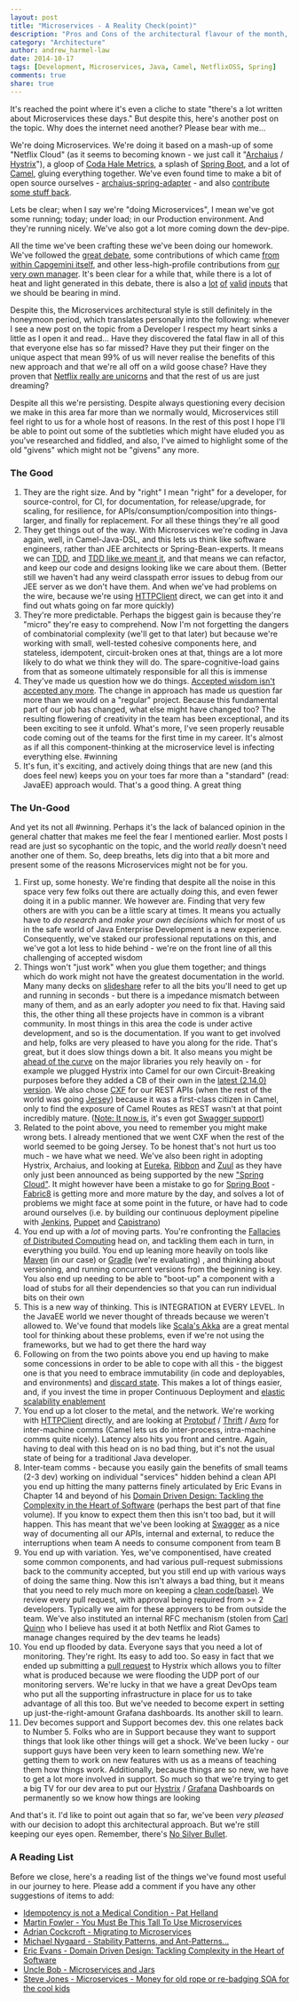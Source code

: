 ```yaml
---
layout: post
title: "Microservices - A Reality Check(point)"
description: "Pros and Cons of the architectural flavour of the month, from the trenches."
category: "Architecture"
author: andrew_harmel-law
date: 2014-10-17
tags: [Development, Microservices, Java, Camel, NetflixOSS, Spring]
comments: true
share: true
---
```


It's reached the point where it's even a cliche to state "there's a lot written about Microservices these days." But despite this, here's another post on the topic. Why does the internet need another? Please bear with me...

We're doing Microservices. We're doing it based on a mash-up of some "Netflix Cloud" (as it seems to becoming known - we just call it "[Archaius](https://github.com/Netflix/archaius) / [Hystrix](https://github.com/Netflix/Hystrix)"), a gloop of [Coda Hale Metrics](https://github.com/codahale/metrics), a splash of [Spring Boot](http://projects.spring.io/spring-boot/), and a lot of [Camel](https://camel.apache.org), gluing everything together.  We've even found time to make a bit of open source ourselves - [archaius-spring-adapter](https://github.com/Capgemini/archaius-spring-adapter) - and also [contribute some stuff back](https://github.com/Netflix/Hystrix/pull/281).

Lets be clear; when I say we're "doing Microservices", I mean we've got some running; today; under load; in our Production environment. And they're running nicely. We've also got a lot more coming down the dev-pipe. 

All the time we've been crafting these we've been doing our homework. We've followed the [great debate](http://highscalability.com/blog/2014/7/28/the-great-microservices-vs-monolithic-apps-twitter-melee.html), some contributions of which came [from within Capgemini itself](http://service-architecture.blogspot.co.uk/2014/03/microservices-is-soa-for-those-who-know.html), and other less-high-profile contributions from [our very own manager](http://minimalsoftware.com/microservices/microservices-not-microthinking/). It's been clear for a while that, while there is a lot of heat and light generated in this debate, there is also a [lot](http://martinfowler.com/bliki/MicroservicePrerequisites.html) [of](http://qconlondon.com/dl/qcon-london-2014/slides/AdrianCockcroft_MigratingToMicroservices.pdf) [valid](http://blog.cleancoder.com/uncle-bob/2014/09/19/MicroServicesAndJars.html) [inputs](http://www.slideshare.net/justindorfman/stability-patterns-presentation) that we should be bearing in mind. 

Despite this, the Microservices architectural style is still definitely in the honeymoon period, which translates personally into the following: whenever I see a new post on the topic from a Developer I respect my heart sinks a little as I open it and read... Have they discovered the fatal flaw in all of this that everyone else has so far missed?  Have they put their finger on the unique aspect that mean 99% of us will never realise the benefits of this new approach and that we're all off on a wild goose chase? Have they proven that [Netflix really are unicorns](http://qconlondon.com/dl/qcon-london-2014/slides/AdrianCockcroft_MigratingToMicroservices.pdf) and that the rest of us are just dreaming?

Despite all this we're persisting. Despite always questioning every decision we make in this area far more than we normally would, Microservices still feel right to us for a whole host of reasons.   In the rest of this post I hope I'll be able to point out some of the subtleties which might have eluded you as you've researched and fiddled, and also, I've aimed to highlight some of the old "givens" which might not be "givens" any more.

### The Good
1. They are the right size. And by "right" I mean "right" for a developer, for source-control, for CI, for documentation, for release/upgrade, for scaling, for resilience, for APIs/consumption/composition into things-larger, and finally for replacement. For all these things they're all good
2. They get things out of the way. With Microservices we're coding in Java again, well, in Camel-Java-DSL, and this lets us think like software engineers, rather than JEE architects or Spring-Bean-experts. It means we can [TDD](http://www.amazon.co.uk/Driven-Development-Addison-Wesley-Signature-Series/dp/0321146530), and [TDD like we meant it](http://coderetreat.org/facilitating/activities/tdd-as-if-you-meant-it), and that means we can refactor, and keep our code and designs looking like we care about them.  (Better still we haven't had any weird classpath error issues to debug from our JEE server as we don't have them. And when we've had problems on the wire, because we're using [HTTPClient](http://hc.apache.org/httpcomponents-client-ga/) direct, we can get into it and find out whats going on far more quickly)
3. They're more predictable. Perhaps the biggest gain is because they're "micro" they're easy to comprehend.  Now I'm not forgetting the dangers of combinatorial complexity (we'll get to that later) but because we're working with small, well-tested cohesive components here, and stateless, idempotent, circuit-broken ones at that, things are a lot more likely to do what we think they will do.  The spare-cognitive-load gains from that as someone ultimately responsible for all this is immense
4. They've made us question how we do things. [Accepted wisdom isn't accepted any more](https://parleys.com/play/53b15affe4b0543940d9e5de/chapter0/about).  The change in approach has made us question far more than we would on a "regular" project. Because this fundamental part of our job has changed, what else might have changed too?  The resulting flowering of creativity in the team has been exceptional, and its been exciting to see it unfold.  What's more, I've seen properly reusable code coming out of the teams for the first time in my career. It's almost as if all this component-thinking at the microservice level is infecting everything else. #winning
5. It's fun, it's exciting, and actively doing things that are new (and this does feel new) keeps you on your toes far more than a "standard" (read: JavaEE) approach would. That's a good thing. A great thing

### The Un-Good
And yet its not all #winning.  Perhaps it's the lack of balanced opinion in the general chatter that makes me feel the fear I mentioned earlier. Most posts I read are just so sycophantic on the topic, and the world *really* doesn't need another one of them. So, deep breaths, lets dig into that a bit more and present some of the reasons Microservices might not be for you.

1. First up, some honesty.  We're finding that despite all the noise in this space very few folks out there are actually _doing_ this, and even fewer doing it in a public manner.  We however are.  Finding that very few others are with you can be a little scary at times.  It means you actually have to *do  research* and *make your own decisions* which for most of us in the safe world of Java Enterprise Development is a new experience.  Consequently, we've staked our professional reputations on this, and we've got a lot less to hide behind - we're on the front line of all this challenging of accepted wisdom
2. Things won't "just work" when you glue them together; and things which do work might not have the greatest documentation in the world.  Many many decks on [slideshare](http://www.slideshare.net/) refer to all the bits you'll need to get up and running in seconds - but there is a impedance mismatch between many of them, and as an early adopter *you* need to fix that.  Having said this, the other thing all these projects have in common is a vibrant community. In most things in this area the code is under active development, and so is the documentation. If you want to get involved and help, folks are very pleased to have you along for the ride.  That's great, but it does slow things down a bit.  It also means you might be [ahead of the curve](https://issues.apache.org/jira/browse/CAMEL-5539) on the major libraries you rely heavily on - for example we plugged Hystrix into Camel for our own Circuit-Breaking purposes before they added a CB of their own in the [latest (2.14.0) version](http://camel.apache.org/camel-2140-release.html).  We also chose [CXF](http://cxf.apache.org/) for our REST APIs (when the rest of the world was going [Jersey](https://jersey.java.net/)) because it was a first-class citizen in Camel, only to find the exposure of Camel Routes as REST wasn't at that point incredibly mature.  ([Note: It now is](http://camel.apache.org/rest-dsl.html), it's even got [Swagger support](http://camel.apache.org/swagger.html))
3. Related to the point above, you need to remember you might make wrong bets. I already mentioned that we went CXF when the rest of the world seemed to be going Jersey. To be honest that's not hurt us too much - we have what we need. We've also been right in adopting Hystrix, Archaius, and looking at [Eureka](https://github.com/Netflix/eureka), [Ribbon](https://github.com/Netflix/ribbon) and [Zuul](https://github.com/Netflix/zuul) as they have only just been announced as being supported by the new ["Spring Cloud"](https://github.com/spring-cloud/spring-cloud-netflix).  It might however have been a mistake to go for [Spring Boot](http://projects.spring.io/spring-boot/) - [Fabric8](http://fabric8.io/) is getting more and more mature by the day, and solves a lot of problems we might face at some point in the future, or have had to code around ourselves (i.e. by building our continuous deployment pipeline with [Jenkins](http://jenkins-ci.org/), [Puppet](http://puppetlabs.com/) and [Capistrano](http://capistranorb.com/))
4. You end up with a _lot_ of moving parts. You're confronting the [Fallacies of Distributed Computing](https://en.wikipedia.org/wiki/Fallacies_of_distributed_computing) head on, and tackling them each in turn, in everything you build.  You end up leaning more heavily on tools like [Maven](http://maven.apache.org/) (in our case) or [Gradle](http://www.gradle.org/) (we're evaluating) , and thinking about versioning, and running concurrent versions from the beginning is key.  You also end up needing to be able to "boot-up" a component with a load of stubs for all their dependencies so that you can run individual bits on their own
5. This is a new way of thinking.  This is INTEGRATION at EVERY LEVEL.  In the JavaEE world we never thought of threads because we weren't allowed to. We've found that models like [Scala's Akka](http://akka.io/) are a great mental tool for thinking about these problems, even if we're not using the frameworks, but we had to get there the hard way
6. Following on from the two points above you end up having to make some concessions in order to be able to cope with all this - the biggest one is that you need to embrace immutability (in code and deployables, and environments) and [discard state](http://joesondow.blogspot.com/2012/11/state-is-bug.html).  This makes a lot of things easier, and, if you invest the time in proper Continuous Deployment and [elastic scalability enablement](https://en.wikipedia.org/wiki/Elasticity_(cloud_computing))
7. You end up a lot closer to the metal, and the network. We're working with [HTTPClient](http://hc.apache.org/httpcomponents-client-ga/) directly, and are looking at [Protobuf](https://code.google.com/p/protobuf/) / [Thrift](https://thrift.apache.org/) / [Avro](http://avro.apache.org/) for inter-machine comms (Camel lets us do inter-process, intra-machine comms quite nicely).  Latency also hits you front and centre. Again, having to deal with this head on is no bad thing, but it's not the usual state of being for a traditional Java developer.
8. Inter-team comms - because you easily gain the benefits of small teams (2-3 dev) working on individual "services" hidden behind a clean API you end up hitting the many patterns finely articulated by Eric Evans in Chapter 14 and beyond of his [Domain Driven Design: Tackling the Complexity in the Heart of Software](http://www.amazon.co.uk/Domain-driven-Design-Tackling-Complexity-Software/dp/0321125215) (perhaps the best part of that fine volume).  If you know to expect them then this isn't too bad, but it will happen. This has meant that we've been looking at [Swagger](https://helloreverb.com/developers/swagger) as a nice way of documenting all our APIs, internal and external, to reduce the interruptions when team A needs to consume component from team B
9. You end up with variation. Yes, we've componentised, have created some common components, and had various pull-request submissions back to the community accepted, but you still end up with various ways of doing the same thing.  Now this isn't always a bad thing, but it means that you need to rely much more on keeping a [clean code(base)](http://www.amazon.co.uk/Clean-Code-Handbook-Software-Craftsmanship/dp/0132350882).  We review every pull request, with approval being required from >= 2 developers. Typically we aim for these approvers to be from outside the team.  We've also instituted an internal RFC mechanism (stolen from [Carl Quinn](https://twitter.com/cquinn) who I believe has used it at both Netflix and Riot Games to manage changes required by the dev teams he leads)
10. You end up flooded by data.  Everyone says that you need a lot of monitoring. They're right. Its easy to add too. So easy in fact that we ended up submitting a [pull request](https://github.com/Netflix/Hystrix/pull/281) to Hystrix which allows you to filter what is produced because we were flooding the UDP port of our monitoring servers.  We're lucky in that we have a great DevOps team who put all the supporting infrastructure in place for us to take advantage of all this too.  But we've needed to become expert in setting up just-the-right-amount Grafana dashboards.  Its another skill to learn.
11. Dev becomes support and Support becomes dev. this one relates back to Number 5. Folks who are in Support because they want to support things that look like other things will get a shock.  We've been lucky - our support guys have been very keen to learn something new. We're getting them to work on new features with us as a means of teaching them how things work.  Additionally, because things are so new, we have to get a lot more involved in support. So much so that we're trying to get a big TV for our dev area to put our [Hystrix](https://github.com/Netflix/Hystrix/wiki/Dashboard) / [Grafana](http://grafana.org/) Dashboards on permanently so we know how things are looking

And that's it.  I'd like to point out again that so far, we've been _very pleased_ with our decision to adopt this architectural approach. But we're still keeping our eyes open. Remember, there's [No Silver Bullet](https://en.wikipedia.org/wiki/No_Silver_Bullet).

### A Reading List
Before we close, here's a reading list of the things we've found most useful in our journey to here. Please add a comment if you have any other suggestions of items to add:

* [Idempotency is not a Medical Condition - Pat Helland](http://queue.acm.org/detail.cfm?id=2187821)
* [Martin Fowler - You Must Be This Tall To Use Microservices](http://martinfowler.com/bliki/MicroservicePrerequisites.html)
* [Adrian Cockcroft - Migrating to Microservices](http://qconlondon.com/dl/qcon-london-2014/slides/AdrianCockcroft_MigratingToMicroservices.pdf)
* [Michael Nygaard - Stability Patterns, and Ant-Patterns...](http://www.slideshare.net/justindorfman/stability-patterns-presentation)
* [Eric Evans - Domain Driven Design: Tackling Complexity in the Heart of Software](http://www.amazon.co.uk/Domain-driven-Design-Tackling-Complexity-Software/dp/0321125215)
* [Uncle Bob - Microservices and Jars](http://blog.cleancoder.com/uncle-bob/2014/09/19/MicroServicesAndJars.html)
* [Steve Jones - Microservices - Money for old rope or re-badging SOA for the cool kids](http://service-architecture.blogspot.co.uk/2014/03/microservices-money-for-old-rope-or-re.html)
